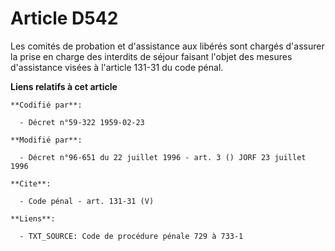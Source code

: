# Article D542

Les comités de probation et d'assistance aux libérés sont chargés d'assurer la prise en charge des interdits de séjour
faisant l'objet des mesures d'assistance visées à l'article 131-31 du code pénal.

**Liens relatifs à cet article**

	**Codifié par**:

	  - Décret n°59-322 1959-02-23

	**Modifié par**:

	  - Décret n°96-651 du 22 juillet 1996 - art. 3 () JORF 23 juillet 1996

	**Cite**:

	  - Code pénal - art. 131-31 (V)

	**Liens**:

	  - TXT_SOURCE: Code de procédure pénale 729 à 733-1
